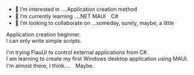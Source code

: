 - 👀 I’m interested in ....Application creation method
- 🌱 I’m currently learning ....NET MAUI　C#　
- 💞️ I’m looking to collaborate on ...someday, surely, maybe, a little

Application creation beginner.<br/>
I can only write simple scripts.

I'm trying FlauUI to control external applications from C#.<br/>
I am learning to create my first Windows desktop application using MAUI.<br/>
I'm almost there, I think....　Maybe.
<!---
tomsorenge/tomsorenge is a ✨ special ✨ repository because its `README.md` (this file) appears on your GitHub profile.
You can click the Preview link to take a look at your changes.
--->
